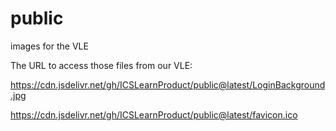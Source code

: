 # public
images for the VLE

The URL to access those files from our VLE:

https://cdn.jsdelivr.net/gh/ICSLearnProduct/public@latest/LoginBackground.jpg

https://cdn.jsdelivr.net/gh/ICSLearnProduct/public@latest/favicon.ico
